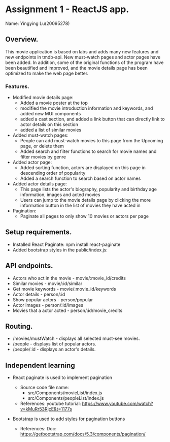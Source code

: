 # Assignment 1 - ReactJS app.

Name: Yingying Lu(20095278)

## Overview.

This movie application is based on labs and adds many new features and new endpoints in tmdb-api. New must-watch pages and actor pages have been added. In addition, some of the original functions of the program have been beautified and improved, and the movie details page has been optimized to make the web page better.

### Features.

+ Modified movie details page:
  + Added a movie poster at the top
  + modified the movie introduction information and keywords, and added new MUI components
  + added a cast section, and added a link button that can directly link to actor details on this section
  + added a list of similar movies
+ Added must-watch pages:
  + People can add must-watch movies to this page from the Upcoming page, or delete them
  + Added search and filter functions to search for movie names and filter movies by genre
+ Added actor page:
  + Added sorting function, actors are displayed on this page in descending order of popularity
  + Added a search function to search based on actor names
+ Added actor details page:
  + This page lists the actor's biography, popularity and birthday age information, images and acted movies
  + Users can jump to the movie details page by clicking the more information button in the list of movies they have acted in
+ Pagination:
  + Paginate all pages to only show 10 movies or actors per page

## Setup requirements.

+ Installed React Paginate: npm install react-paginate
+ Added bootstrap styles in the public/index.js: <link href="https://cdn.jsdelivr.net/npm/bootstrap@5.3.2/dist/css/bootstrap.min.css" rel="stylesheet" integrity="sha384-T3c6CoIi6uLrA9TneNEoa7RxnatzjcDSCmG1MXxSR1GAsXEV/Dwwykc2MPK8M2HN" crossorigin="anonymous">

## API endpoints.

+ Actors who act in the movie - movie/:movie_id/credits
+ Similar movies - movie/:id/similar
+ Get movie keywords - movie/:movie_id/keywords
+ Actor details - person/:id
+ Show popular actors - person/popular
+ Actor images - person/:id/images
+ Movies that a actor acted - person/:id/movie_credits

## Routing.

+ /movies/mustWatch - displays all selected must-see movies.
+ /people - displays list of popular actors.
+ /people/:id - displays an actor's details.

## Independent learning
+ React paginate is used to implement pagination
  + Source code file name: 
    + src/Components/movieList/index.js
    + src/Components/peopleList/index.js
  + References:
    youtube tutorial: https://www.youtube.com/watch?v=kMuRr53RjcE&t=1177s

+ Bootstrap is used to add styles for pagination buttons
  + References:
    Doc: https://getbootstrap.com/docs/5.3/components/pagination/
    